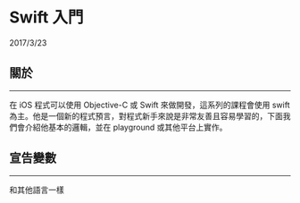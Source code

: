 # Swift 入門

2017/3/23

## 關於
---
在 iOS 程式可以使用 Objective-C 或 Swift 來做開發，這系列的課程會使用 swift 為主。他是一個新的程式預言，對程式新手來說是非常友善且容易學習的，下面我們會介紹他基本的邏輯，並在 playground 或其他平台上實作。

## 宣告變數
---
和其他語言一樣

